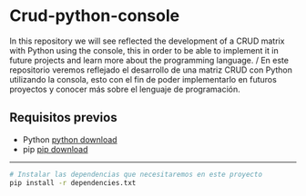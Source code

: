 # Crud-python-console
In this repository we will see reflected the development of a CRUD matrix with Python using the console, this in order to be able to implement it in future projects and learn more about the programming language. / En este repositorio veremos reflejado el desarrollo de una matriz CRUD con Python utilizando la consola, esto con el fin de poder implementarlo en futuros proyectos y conocer más sobre el lenguaje de programación.

## Requisitos previos
* Python [python download](https://www.python.org/downloads/release/python-31010/)
* pip [pip download](https://pip.pypa.io/en/stable/installation/)
---

```sh
# Instalar las dependencias que necesitaremos en este proyecto
pip install -r dependencies.txt 
```

